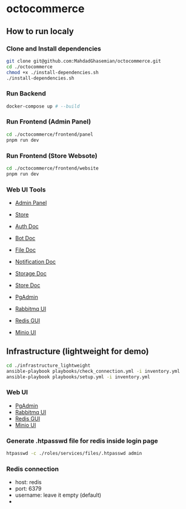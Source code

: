 # octocommerce

## How to run localy

### Clone and Install dependencies

```bash
git clone git@github.com:MahdadGhasemian/octocommerce.git
cd ./octocommerce
chmod +x ./install-dependencies.sh
./install-dependencies.sh
```

### Run Backend

```bash
docker-compose up # --build
```

### Run Frontend (Admin Panel)

```bash
cd ./octocommerce/frontend/panel
pnpm run dev
```

### Run Frontend (Store Websote)

```bash
cd ./octocommerce/frontend/website
pnpm run dev
```

### Web UI Tools

- [Admin Panel](http://localhost:3000/)
- [Store](http://localhost:3001/)

- [Auth Doc](http://localhost:4000/auth/docs#)
- [Bot Doc](http://localhost:4000/bot/docs#)
- [File Doc](http://localhost:4000/file/docs#)
- [Notification Doc](http://localhost:4000/notification/docs#)
- [Storage Doc](http://localhost:4000/storage/docs#)
- [Store Doc](http://localhost:4000/store/docs#)

- [PgAdmin](http://localhost:8088/)
- [Rabbitmq UI](http://localhost:15678/)
- [Redis GUI](http://localhost:5548/)
- [Minio UI](http://localhost:9001/)

## Infrastructure (lightweight for demo)

```bash
cd ./infrastructure_lightweight
ansible-playbook playbooks/check_connection.yml -i inventory.yml
ansible-playbook playbooks/setup.yml -i inventory.yml
```

### Web UI

- [PgAdmin](https://pgadmin.octocommerce.ir/)
- [Rabbitmq UI](https://rabbitmq.octocommerce.ir/)
- [Redis GUI](https://redisinsight.octocommerce.ir/)
- [Minio UI](https://minio.octocommerce.ir/)

### Generate .htpasswd file for redis inside login page

```bash
htpasswd -c ./roles/services/files/.htpasswd admin
```

### Redis connection

- host: redis
- port: 6379
- username: leave it empty (default)
-
